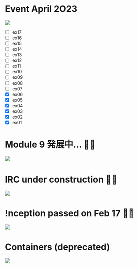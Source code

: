 # Event April 2O23

![](https://i.imgur.com/osIK4xz.jpg)

- [ ] ex17
- [ ] ex16
- [ ] ex15
- [ ] ex14
- [ ] ex13
- [ ] ex12
- [ ] ex11
- [ ] ex10
- [ ] ex09
- [ ] ex08
- [ ] ex07
- [x] ex06
- [x] ex05
- [x] ex04
- [x] ex03
- [x] ex02
- [x] ex01

# Module 9 発展中... :woman_astronaut:
![](https://i.imgur.com/IYQ9WYt.jpg)
&nbsp;

<!---
![](https://i.imgur.com/NKUmw2h.jpg)
--->


# IRC under construction :woman_farmer:

![](https://i.imgur.com/plfUVpo.jpg)

<!---
![](https://i.imgur.com/8DifIFr.jpg)
![](https://i.imgur.com/BdLTynx.jpg)
--->



# !nception passed on Feb 17 :elf_woman:

![](https://i.imgur.com/w2XPjaZ.png)

<!---
![](https://i.imgur.com/Op6BF0O.png)
--->


# Containers (deprecated)

![](https://i.imgur.com/FWvWTev.jpg)

